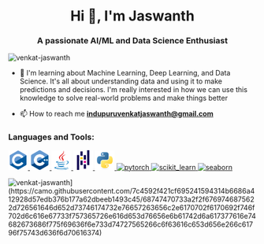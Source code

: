 <h1 align="center">Hi 👋, I'm Jaswanth</h1>
<h3 align="center">A passionate AI/ML and Data Science Enthusiast</h3>

<p align="left"> <img src="https://komarev.com/ghpvc/?username=venkat-jaswanth&label=Profile%20views&color=0e75b6&style=flat" alt="venkat-jaswanth" /> </p>

- 🌱 I'm learning about Machine Learning, Deep Learning, and Data Science. It's all about understanding data and using it to make predictions and decisions. I'm really interested in how we can use this knowledge to solve real-world problems and make things better

- 📫 How to reach me **indupuruvenkatjaswanth@gmail.com**

<p align="left">
</p>

<h3 align="left">Languages and Tools:</h3>
<p align="left"> <a href="https://www.cprogramming.com/" target="_blank" rel="noreferrer"> <img src="https://raw.githubusercontent.com/devicons/devicon/master/icons/c/c-original.svg" alt="c" width="40" height="40"/> </a> <a href="https://www.w3schools.com/cpp/" target="_blank" rel="noreferrer"> <img src="https://raw.githubusercontent.com/devicons/devicon/master/icons/cplusplus/cplusplus-original.svg" alt="cplusplus" width="40" height="40"/> </a> <a href="https://www.java.com" target="_blank" rel="noreferrer"> <img src="https://raw.githubusercontent.com/devicons/devicon/master/icons/java/java-original.svg" alt="java" width="40" height="40"/> </a> <a href="https://pandas.pydata.org/" target="_blank" rel="noreferrer"> <img src="https://raw.githubusercontent.com/devicons/devicon/2ae2a900d2f041da66e950e4d48052658d850630/icons/pandas/pandas-original.svg" alt="pandas" width="40" height="40"/> </a> <a href="https://www.python.org" target="_blank" rel="noreferrer"> <img src="https://raw.githubusercontent.com/devicons/devicon/master/icons/python/python-original.svg" alt="python" width="40" height="40"/> </a> <a href="https://pytorch.org/" target="_blank" rel="noreferrer"> <img src="https://www.vectorlogo.zone/logos/pytorch/pytorch-icon.svg" alt="pytorch" width="40" height="40"/> </a> <a href="https://scikit-learn.org/" target="_blank" rel="noreferrer"> <img src="https://upload.wikimedia.org/wikipedia/commons/0/05/Scikit_learn_logo_small.svg" alt="scikit_learn" width="40" height="40"/> </a> <a href="https://seaborn.pydata.org/" target="_blank" rel="noreferrer"> <img src="https://seaborn.pydata.org/_images/logo-mark-lightbg.svg" alt="seaborn" width="40" height="40"/> </a> </p>


<p><img align="center" src="[https://github-readme-stats.vercel.app/api/top-langs?username=venkat-jaswanth&show_icons=true&locale=en&layout=compact" alt="venkat-jaswanth](https://camo.githubusercontent.com/7c4592f421cf695241594314b6686a412928d57edb376b177a62dbeeb1493c45/68747470733a2f2f6769746875622d726561646d652d73746174732e76657263656c2e6170702f6170692f746f702d6c616e67733f757365726e616d653d76656e6b61742d6a617377616e74682673686f775f69636f6e733d74727565266c6f63616c653d656e266c61796f75743d636f6d70616374)" /></p>
